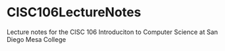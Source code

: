 # CISC106LectureNotes
Lecture notes for the CISC 106 Introduciton to Computer Science at San Diego Mesa College

